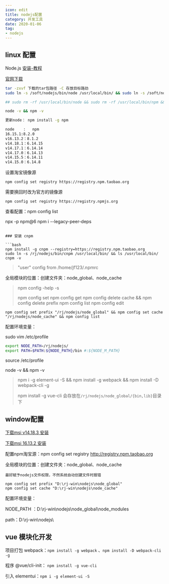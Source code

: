 ```yaml
---
icon: edit
title: nodejs配置
category: 开发工具
date: 2020-01-06
tag:
- nodejs
---
```


## linux 配置

Node.js  [安装-教程](https://blog.csdn.net/qq_42476834/article/details/110789382)

[官网下载](http://nodejs.cn/download/)

```bash
tar -zxvf 下载的tar包路径 -C 存放目标路劲
sudo ln -s /soft/nodejs/bin/node /usr/local/bin/ && sudo ln -s /soft/nodejs/bin/npm /usr/local/bin/ && ls /usr/local/bin/

## sudo rm -rf /usr/local/bin/node && sudo rm -rf /usr/local/bin/npm && sudo rm -rf /usr/local/bin/cnpm

node -v && npm -v

更新node： npm install -g npm 

node    : 	npm
16.15.1:8.2.0
v16.13.2：8.1.2
v14.18.1：6.14.15
v14.17.1：6.14.14
v14.17.0：6.14.13
v14.15.5：6.14.11
v14.15.0：6.14.8
```

设置淘宝镜像源
```shell
npm config set registry https://registry.npm.taobao.org
```
需要换回时改为官方的镜像源
```shell
npm config set registry https://registry.npmjs.org
```
查看配置：npm config list

npx -p npm@6 npm i --legacy-peer-deps

```

### 安装 cnpm

```bash
npm install -g cnpm --registry=https://registry.npm.taobao.org
sudo ln -s /rj/nodejs/bin/cnpm /usr/local/bin/ && ls /usr/local/bin/
cnpm -v
```

> "user" config from /home/jf123/.npmrc

全局模块的位置：创建文件夹：node_global、node_cache

> npm config -help -s 
>
> npm config set 
> npm config get 
> npm config delete cache && npm config delete prefix 
> npm config list
> npm config edit

```shell
npm config set prefix "/rj/nodejs/node_global" && npm config set cache "/rj/nodejs/node_cache" && npm config list
```

配置环境变量：

sudo vim /etc/profile

```bash
export NODE_PATH=/rj/nodejs/
export PATH=$PATH:${NODE_PATH}/bin #:${NODE_M_PATH}
```

source /etc/profile		

node -v && npm -v

> npm i -g element-ui -S && npm install -g webpack && npm install -D webpack-cli -g
>
> npm install -g vue-cli 会存放在`/rj/nodejs/node_global/{bin,lib}`目录下

## window配置

[下载msi v14.18.3 安装](https://cdn.npm.taobao.org/dist/node/v14.18.3/node-v14.18.3-x64.msi)

[下载msi 16.13.2 安装](https://cdn.npm.taobao.org/dist/node/v16.13.2/node-v16.13.2-x64.msi)

配置npm淘宝源：npm config set registry http://registry.npm.taobao.org

全局模块的位置：创建文件夹：node_global、node_cache

`最好赋予nodejs文件权限，不然系统自动创建文件时报错`

```shell
npm config set prefix "D:\rj-win\nodejs\node_global"
npm config set cache "D:\rj-win\nodejs\node_cache"
```

配置环境变量：

NODE_PATH ：D:\rj-win\nodejs\node_global\node_modules

path：D:\rj-win\nodejs\


## vue 模块化开发

项目打包 webpack：`npm install -g webpack` 、`npm install -D webpack-cli -g`

程序 @vue/cli-init： `npm install -g vue-cli`

引入 elementui：`npm i -g element-ui -S`



